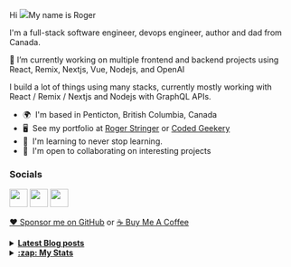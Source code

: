 Hi ![](https://user-images.githubusercontent.com/18350557/176309783-0785949b-9127-417c-8b55-ab5a4333674e.gif)My name is Roger 

I'm a full-stack software engineer, devops engineer, author and dad from Canada.

🔭 I’m currently working on multiple frontend and backend projects using React, Remix, Nextjs, Vue, Nodejs, and OpenAI 

I build a lot of things using many stacks, currently mostly working with React / Remix / Nextjs and Nodejs with GraphQL APIs.  

* 🌍  I'm based in Penticton, British Columbia, Canada 
* 🖥️  See my portfolio at [Roger Stringer](https://rogerstringer.com) or [Coded Geekery](https://codedgeekery.com) 
* 🧠  I'm learning to never stop learning. 
* 🤝  I'm open to collaborating on interesting projects

### Socials  

<p align="left"> <a href="https://www.github.com/freekrai" target="_blank" rel="noreferrer"><img src="https://raw.githubusercontent.com/danielcranney/readme-generator/main/public/icons/socials/github.svg" width="32" height="32" /></a> <a href="https://rogerstringer.com/rss.xml" target="_blank" rel="noreferrer"><img src="https://raw.githubusercontent.com/danielcranney/readme-generator/main/public/icons/socials/rss.svg" width="32" height="32" /></a> <a href="https://www.twitter.com/freekrai" target="_blank" rel="noreferrer"><img src="https://raw.githubusercontent.com/danielcranney/readme-generator/main/public/icons/socials/twitter.svg" width="32" height="32" /></a></p>

<a href="https://github.com/sponsors/freekrai"> ❤️ Sponsor me on GitHub</a> or <a href="https://www.buymeacoffee.com/codedgeekery">☕ Buy Me A Coffee</a>

<details>
  <summary><u><b> Latest Blog posts </u></b></summary>  

 <!-- BLOG-POST-LIST:START -->
- [Why Unity&#39;s New Install Fees Are Spurring Massive Backlash Among Game Developers](https://rogerstringer.com/blog/why-unitys-new-install-fees-are-spurring-massive-backlash-among-game-developers)
- [Making Sense of React Server Components](https://rogerstringer.com/blog/making-sense-of-react-server-components)
- [Dill Pickle Dip](https://rogerstringer.com/blog/dill-pickle-dip)
- [Where is Microsoft’s handheld Xbox?](https://rogerstringer.com/blog/where-is-microsofts-handheld-xbox)
- [DHH on &quot;Open source hooliganism and the TypeScript meltdown&quot;](https://rogerstringer.com/blog/open-source-hooliganism-and-the-typescript-meltdown)
- [X’s new terms of service insist that tweets are now posts](https://rogerstringer.com/blog/x-twitter-new-terms-of-service-tweets-posts-lawsuit-scraping)
- [Horace Dediu on &quot;the value of a customer&quot;](https://rogerstringer.com/blog/the-value-of-a-customer)
- [Cyberpunk 2077’s Only Getting One Expansion Because Its Old Tech Is Being Retired](https://rogerstringer.com/blog/cyberpunk-2077-phantom-liberty-expansion-unreal-engine)
- [Apple May Sell Optional iPhone 15 Pro USB-C Thunderbolt Cable](https://rogerstringer.com/blog/iphone-15-pro-usb-c-thunderbolt-cable)
- [Microsoft is using malware-like pop-ups in Windows 11 to get people to ditch Google](https://rogerstringer.com/blog/microsoft-bing-popups-windows-11-malware)
- [Inside-out grilled ham and cheese sandwiches](https://codedgeekery.com/blog/inside-out-grilled-ham-and-cheese-sandwiches)
- [&quot;How to continue making kerosene lamps on the eve of electricity&quot;](https://codedgeekery.com/blog/how-to-continue-making-kerosene-lamps-on-the-eve-of-electricity)
<!-- BLOG-POST-LIST:END -->
</details> 

<details>
  <summary><u><b>:zap: My Stats</b></u></summary>

#### Github Stats
  
![](https://github-readme-stats-knowmad.vercel.app/api?username=freekrai&show_icons=true&count_private=true)
  
#### Github Streaks 
  
![](https://github-readme-streak-stats.herokuapp.com/?user=freekrai)
</details>
<!--
#### Top Languages 
![](https://github-readme-stats-knowmad.vercel.app/api/top-langs/?username=freekrai&hide=null&count_private=true)
![wakatime stats](https://github-readme-stats-knowmad.vercel.app/api/wakatime?username=datamcfly)


Here are some ideas to get you started:

- 🔭 I’m currently working on ...
- 🌱 I’m currently learning ...
- 👯 I’m looking to collaborate on ...
- 🤔 I’m looking for help with ...
- 💬 Ask me about ...
- 📫 How to reach me: ...
- 😄 Pronouns: ...
- ⚡ Fun fact: ...
-->
